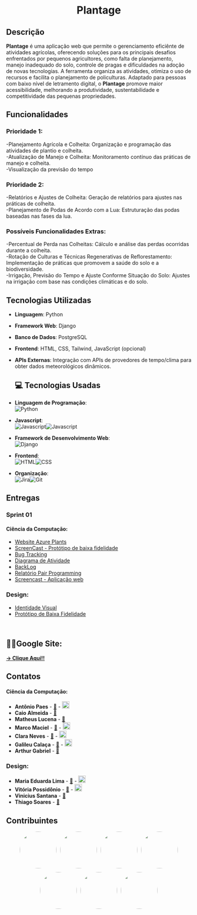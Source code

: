 <h1 align="center">Plantage</h1> 

## Descrição

**Plantage** é uma aplicação web que permite o gerenciamento eficiênte de atividades agrícolas, oferecendo soluções para os principais desafios enfrentados por pequenos agricultores, como falta de planejamento, manejo inadequado do solo, controle de pragas e dificuldades na adoção de novas tecnologias. A ferramenta organiza as atividades, otimiza o uso de recursos e facilita o planejamento de policulturas. Adaptado para pessoas com baixo nível de letramento digital, o **Plantage** promove maior acessibilidade, melhorando a produtividade, sustentabilidade e competitividade das pequenas propriedades.

## Funcionalidades

### Prioridade 1:
-Planejamento Agrícola e Colheita: Organização e programação das atividades de plantio e colheita.
<br>
-Atualização de Manejo e Colheita: Monitoramento contínuo das práticas de manejo e colheita.
<br>
-Visualização da previsão do tempo

### Prioridade 2:
-Relatórios e Ajustes de Colheita: Geração de relatórios para ajustes nas práticas de colheita.
<br>
-Planejamento de Podas de Acordo com a Lua: Estruturação das podas baseadas nas fases da lua.

### Possíveis Funcionalidades Extras:
-Percentual de Perda nas Colheitas: Cálculo e análise das perdas ocorridas durante a colheita.
<br>
-Rotação de Culturas e Técnicas Regenerativas de Reflorestamento: Implementação de práticas que promovem a saúde do solo e a biodiversidade.
<br>
-Irrigação, Previsão do Tempo e Ajuste Conforme Situação do Solo: Ajustes na irrigação com base nas condições climáticas e do solo.

## Tecnologias Utilizadas

- **Linguagem**: Python
- **Framework Web**: Django
- **Banco de Dados**: PostgreSQL
- **Frontend**: HTML, CSS, Tailwind, JavaScript (opcional)
- **APIs Externas**: Integração com APIs de provedores de tempo/clima para obter dados meteorológicos dinâmicos.

  ## 💻 Tecnologias Usadas
- **Linguagem de Programação**:<br>![Python](https://img.shields.io/badge/Python-3776AB?style=for-the-badge&logo=python&logoColor=white)
- **Javascript**:<br>![Javascript](https://img.shields.io/badge/SQLite-003B57?style=for-the-badge&logo=sqlite&logoColor=white)![Javascript](https://img.shields.io/badge/PostgreSQL-336791?style=for-the-badge&logo=postgresql&logoColor=white)
- **Framework de Desenvolvimento Web**:<br>![Django](https://img.shields.io/badge/Django-092E20?style=for-the-badge&logo=django&logoColor=white)
- **Frontend**:<br>![HTML](https://img.shields.io/badge/HTML5-E34F26?style=for-the-badge&logo=html5&logoColor=white)![CSS](https://img.shields.io/badge/CSS3-1572B6?style=for-the-badge&logo=css3&logoColor=white)
- **Organização**:<br>![Jira](https://img.shields.io/badge/Jira-0052CC?style=for-the-badge&logo=jira&logoColor=white)![Git](https://img.shields.io/badge/git-%23F05033.svg?style=for-the-badge&logo=git&logoColor=white)


## Entregas

### Sprint 01

#### Ciência da Computação:

- [Website Azure Plants](https://plantage--projetos-2.azurewebsites.net/)
- [ScreenCast - Protótipo de baixa fidelidade](https://drive.google.com/file/d/1ef54VnMzhBOmtI80Ghsj1m3UR37kgXr6/view)
- [Bug Tracking](https://docs.google.com/spreadsheets/d/1_vLIbVgqCZd77HUHSUIrtH9V1vPqc_FbXZ01pbly9EE/edit?usp=sharing)
- [Diagrama de Atividade](https://drive.google.com/file/d/1qKt00nQJoArY4mjpuKMu1IAkXQxMC4jP/view?usp=sharing) 
- [BackLog](https://docs.google.com/spreadsheets/d/1ljbu1budRT9PmsQ33NYLL4nXQcchDiHaDzfqgmcfjYo/edit?usp=sharing)
- [Relatório Pair Programming](https://docs.google.com/document/d/192hdRMBRvWtN7WSGMJpub7XyjWYUM0NZiNpqMRTOqSQ/edit?usp=sharing)
- [Screencast - Aplicação web](https://drive.google.com/file/d/1Wpub_YuSrFNdDCJ_0eEDk3vI9qJ5p9ik/view?usp=sharing)

### Design:

- [Identidade Visual](https://drive.google.com/file/d/1KCcf-b_AQZgs7NEQs_V3DP_UIX574vGe/view?usp=sharing)
- [Protótipo de Baixa Fidelidade](https://www.figma.com/design/CPeJxuTAlWZ0Hq1mRSTLIc/Prot%C3%B3tipo-clicavel?node-id=0-1&t=HXmYt2GjXIK0hf3k-1)

<br>

## ⛓️‍💥Google Site:
  [**-> Clique Aqui!!**](https://sites.google.com/cesar.school/plantage/home)
  

## Contatos

#### Ciência da Computação:

- **Antônio Paes** - <a href="mailto:ajpaj@cesar.school">📧</a> - <a href="https://www.linkedin.com/in/ant%C3%B4niopaess/"><img src="https://upload.wikimedia.org/wikipedia/commons/c/ca/LinkedIn_logo_initials.png" width="20"></a>
- **Caio Almeida** - <a href="mailto:caa@cesar.school">📧</a> 
- **Matheus Lucena** - <a href="mailto:mlh@cesar.school">📧</a> 
- **Marco Maciel** - <a href="mailto:magm@cesar.school">📧</a> - <a href="https://www.linkedin.com/in/marcomaciel2210/"><img src="https://upload.wikimedia.org/wikipedia/commons/c/ca/LinkedIn_logo_initials.png" width="20"></a>
- **Clara Neves** - <a href="mailto:mcsan@cesar.school">📧</a> - <a href="https://www.linkedin.com/in/claranevess/"><img src="https://upload.wikimedia.org/wikipedia/commons/c/ca/LinkedIn_logo_initials.png" width="20"></a>
- **Galileu Calaça** - <a href="mailto:gcmm@cesar.school">📧</a> - <a href="https://www.linkedin.com/in/galileu-cala%C3%A7a-369726241/"><img src="https://upload.wikimedia.org/wikipedia/commons/c/ca/LinkedIn_logo_initials.png" width="20"></a>
- **Arthur Gabriel** - <a href="mailto:agts@cesar.school">📧</a>

### Design:

- **Maria Eduarda Lima** - <a href="mailto:melb@cesar.school">📧</a> - <a href="https://www.linkedin.com/in/maria-eduarda-lima-a072a9309/"><img src="https://upload.wikimedia.org/wikipedia/commons/c/ca/LinkedIn_logo_initials.png" width="20"></a>
- **Vitória Possidônio** - <a href="mailto:vhpcr@cesar.school">📧</a> - <a href="https://www.linkedin.com/in/vit%C3%B3ria-possid%C3%B4nio-81629b309/"><img src="https://upload.wikimedia.org/wikipedia/commons/c/ca/LinkedIn_logo_initials.png" width="20"></a>
- **Vinicius Santana** - <a href="mailto:vesff@cesar.school">📧</a> 
- **Thiago Soares** - <a href="mailto:tsms@cesar.school">📧</a>


## Contribuintes

<div style="display: flex; align-items: center; justify-content: center; flex-wrap: wrap; gap: 10px;">
    <a href="https://github.com/AntonioPaess">
        <img src="https://avatars.githubusercontent.com/u/123177984?v=4" style="border-radius: 50%; width: 100px; height: 100px;">
    </a>
    <a href="https://github.com/Caio-Almeida-A">
        <img src="https://avatars.githubusercontent.com/u/162466781?v=4" style="border-radius: 50%; width: 100px; height: 100px;">
    </a>
    <a href="https://github.com/Matheuslh">
        <img src="https://avatars.githubusercontent.com/u/168059030?v=4" style="border-radius: 50%; width: 100px; height: 100px;">
    </a>
    <a href="https://github.com/oMarcoMaciel">
        <img src="https://avatars.githubusercontent.com/u/126691818?v=4" style="border-radius: 50%; width: 100px; height: 100px;">
    </a>
    <a href="https://github.com/claranevess">
        <img src="https://avatars.githubusercontent.com/u/166565110?v=4" style="border-radius: 50%; width: 100px; height: 100px;">
    </a>
    <a href="https://github.com/GalileuCMMoares">
        <img src="https://avatars.githubusercontent.com/u/165906088?v=4" style="border-radius: 50%; width: 100px; height: 100px;">
    </a>
    <a href="https://github.com/arthur15tuca">
        <img src="https://avatars.githubusercontent.com/u/127034386?v=4" style="border-radius: 50%; width: 100px; height: 100px;">
    </a>
  
</div>



